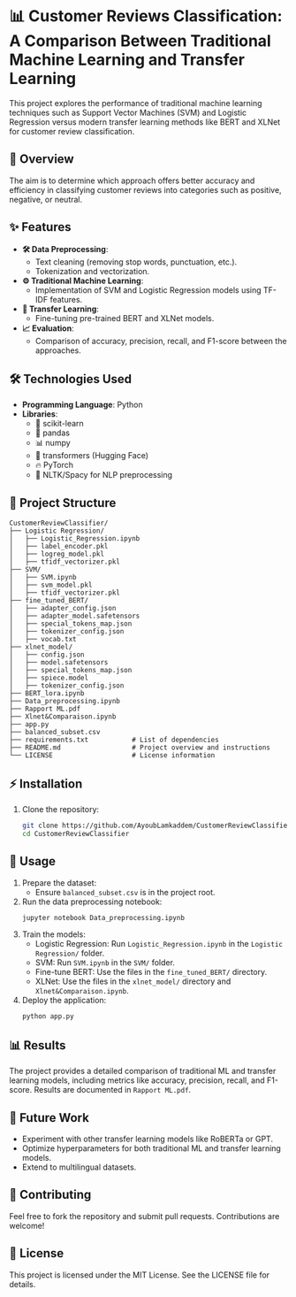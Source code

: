 # 📊 Customer Reviews Classification: A Comparison Between Traditional Machine Learning and Transfer Learning

This project explores the performance of traditional machine learning techniques such as Support Vector Machines (SVM) and Logistic Regression versus modern transfer learning methods like BERT and XLNet for customer review classification.

## 📝 Overview
The aim is to determine which approach offers better accuracy and efficiency in classifying customer reviews into categories such as positive, negative, or neutral.

## ✨ Features
- **🛠️ Data Preprocessing**: 
  - Text cleaning (removing stop words, punctuation, etc.).
  - Tokenization and vectorization.
- **⚙️ Traditional Machine Learning**: 
  - Implementation of SVM and Logistic Regression models using TF-IDF features.
- **🚀 Transfer Learning**: 
  - Fine-tuning pre-trained BERT and XLNet models.
- **📈 Evaluation**: 
  - Comparison of accuracy, precision, recall, and F1-score between the approaches.

## 🛠️ Technologies Used
- **Programming Language**: Python
- **Libraries**:
  - 🐍 scikit-learn
  - 🐼 pandas
  - 📊 numpy
  - 🤗 transformers (Hugging Face)
  - 🔥 PyTorch
  - 📝 NLTK/Spacy for NLP preprocessing

## 📂 Project Structure
```
CustomerReviewClassifier/
├── Logistic Regression/
│   ├── Logistic_Regression.ipynb
│   ├── label_encoder.pkl
│   ├── logreg_model.pkl
│   ├── tfidf_vectorizer.pkl
├── SVM/
│   ├── SVM.ipynb
│   ├── svm_model.pkl
│   ├── tfidf_vectorizer.pkl
├── fine_tuned_BERT/
│   ├── adapter_config.json
│   ├── adapter_model.safetensors
│   ├── special_tokens_map.json
│   ├── tokenizer_config.json
│   ├── vocab.txt
├── xlnet_model/
│   ├── config.json
│   ├── model.safetensors
│   ├── special_tokens_map.json
│   ├── spiece.model
│   ├── tokenizer_config.json
├── BERT_lora.ipynb
├── Data_preprocessing.ipynb
├── Rapport ML.pdf
├── Xlnet&Comparaison.ipynb
├── app.py
├── balanced_subset.csv
├── requirements.txt           # List of dependencies
├── README.md                  # Project overview and instructions
└── LICENSE                    # License information
```

## ⚡ Installation
1. Clone the repository:
   ```bash
   git clone https://github.com/AyoubLamkaddem/CustomerReviewClassifier.git
   cd CustomerReviewClassifier
   ```

## 🚀 Usage
1. Prepare the dataset:
   - Ensure `balanced_subset.csv` is in the project root.
2. Run the data preprocessing notebook:
   ```bash
   jupyter notebook Data_preprocessing.ipynb
   ```
3. Train the models:
   - Logistic Regression: Run `Logistic_Regression.ipynb` in the `Logistic Regression/` folder.
   - SVM: Run `SVM.ipynb` in the `SVM/` folder.
   - Fine-tune BERT: Use the files in the `fine_tuned_BERT/` directory.
   - XLNet: Use the files in the `xlnet_model/` directory and `Xlnet&Comparaison.ipynb`.
4. Deploy the application:
   ```bash
   python app.py
   ```

## 📊 Results
The project provides a detailed comparison of traditional ML and transfer learning models, including metrics like accuracy, precision, recall, and F1-score. Results are documented in `Rapport ML.pdf`.

## 🔮 Future Work
- Experiment with other transfer learning models like RoBERTa or GPT.
- Optimize hyperparameters for both traditional ML and transfer learning models.
- Extend to multilingual datasets.

## 🤝 Contributing
Feel free to fork the repository and submit pull requests. Contributions are welcome!

## 📜 License
This project is licensed under the MIT License. See the LICENSE file for details.
